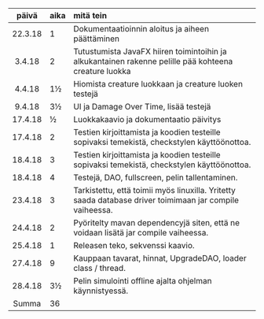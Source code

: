 ﻿| päivä | aika | mitä tein  |
| :------:|:-----| :-----|
| 22.3.18 | 1    | Dokumentaatioinnin aloitus ja aiheen päättäminen |
| 3.4.18  | 2    | Tutustumista JavaFX hiiren toimintoihin ja alkukantainen rakenne pelille pää kohteena creature luokka |
| 4.4.18  | 1½   | Hiomista creature luokkaan ja creature luoken testejä |
| 9.4.18  | 3½   | UI ja Damage Over Time, lisää testejä |
| 17.4.18 | ½    | Luokkakaavio ja dokumentaatio päivitys |
| 17.4.18 | 2    | Testien kirjoittamista ja koodien testeille sopivaksi temekistä, checkstylen käyttöönottoa. |
| 18.4.18 | 3    | Testien kirjoittamista ja koodien testeille sopivaksi temekistä, checkstylen käyttöönottoa. |
| 18.4.18 | 4    | Testejä, DAO, fullscreen, pelin tallentaminen. |
| 23.4.18 | 3    | Tarkistettu, että toimii myös linuxilla. Yritetty saada database driver toimimaan jar compile vaiheessa. |
| 24.4.18 | 2    | Pyöritelty mavan dependencyjä siten, että ne voidaan lisätä jar compile vaiheessa. |
| 25.4.18 | 1    | Releasen teko, sekvenssi kaavio. |
| 27.4.18 | 9    | Kauppaan tavarat, hinnat, UpgradeDAO, loader class / thread. |
| 28.4.18 | 3½   | Pelin simulointi offline ajalta ohjelman käynnistyessä. |
| Summa   | 36   |

